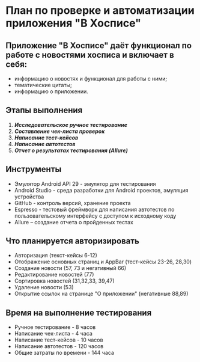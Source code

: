 # План по проверке и автоматизации приложения "В Хосписе"

## Приложение "В Хосписе" даёт функционал по работе с новостями хосписа и включает в себя:

* информацию о новостях и функционал для работы с ними;
* тематические цитаты;
* информацию о приложении.

## Этапы выполнения


1. ***Исследовательское ручное тестирование***
2. ***Составление чек-листа проверок***
3. ***Написание тест-кейсов***
4. ***Написание автотестов***
5. ***Отчет о результатах тестирования (Allure)***

## Инструменты

* Эмулятор Android API 29 - эмулятор для тестирования
* Android Studio - среда разработки для Android проектов, эмуляция устройства
* GitHub - контроль версий, хранение проекта
* Espresso - тестовый фреймворк для написания автотестов по пользовательскому интерфейсу с доступом к исходному коду
* Allure – создание отчета о пройденных тестах

## Что планируется авторизировать

* Авторизация (текст-кейсы 6-12)
* Отображение основных страниц и AppBar (тест-кейсы 23-26, 28,30)
* Создание новости (57, 73 и негативный 66)
* Редактирование новостей (77)
* Сортировка новостей (31,32,33, 39,47)
* Удаление новости (53)
* Открытие ссылок на странице "О приложении" (негативные 88,89)


## Время на выполнение тестирования
* Ручное тестирование - 8 часов
* Написание чек-листа - 4 часа
* Написание тест-кейсов - 10 часов
* Написание автотестов - 120 часов
* Общие затраты по времени - 144 часа
